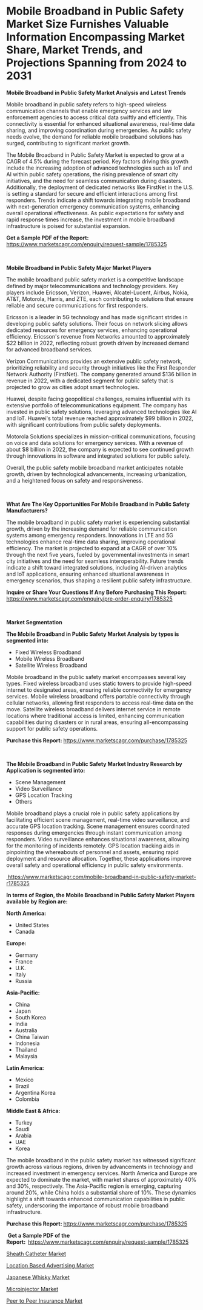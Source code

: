 <p><h1>Mobile Broadband in Public Safety Market Size Furnishes Valuable Information Encompassing Market Share, Market Trends, and Projections Spanning from 2024 to 2031</h1></p><p><strong>Mobile Broadband in Public Safety Market Analysis and Latest Trends</strong></p>
<p><p>Mobile broadband in public safety refers to high-speed wireless communication channels that enable emergency services and law enforcement agencies to access critical data swiftly and efficiently. This connectivity is essential for enhanced situational awareness, real-time data sharing, and improving coordination during emergencies. As public safety needs evolve, the demand for reliable mobile broadband solutions has surged, contributing to significant market growth.</p><p>The Mobile Broadband in Public Safety Market is expected to grow at a CAGR of 4.5% during the forecast period. Key factors driving this growth include the increasing adoption of advanced technologies such as IoT and AI within public safety operations, the rising prevalence of smart city initiatives, and the need for seamless communication during disasters. Additionally, the deployment of dedicated networks like FirstNet in the U.S. is setting a standard for secure and efficient interactions among first responders. Trends indicate a shift towards integrating mobile broadband with next-generation emergency communication systems, enhancing overall operational effectiveness. As public expectations for safety and rapid response times increase, the investment in mobile broadband infrastructure is poised for substantial expansion.</p></p>
<p><strong>Get a Sample PDF of the Report:&nbsp;</strong> <a href="https://www.marketscagr.com/enquiry/request-sample/1785325?utm_campaign=1743&utm_medium=2&utm_source=Github&utm_content=ia&utm_term=18122024&utm_id=mobile-broadband-in-public-safety">https://www.marketscagr.com/enquiry/request-sample/1785325</a></p>
<p>&nbsp;</p>
<p><strong>Mobile Broadband in Public Safety Major Market Players</strong></p>
<p><p>The mobile broadband public safety market is a competitive landscape defined by major telecommunications and technology providers. Key players include Ericsson, Verizon, Huawei, Alcatel-Lucent, Airbus, Nokia, AT&T, Motorola, Harris, and ZTE, each contributing to solutions that ensure reliable and secure communications for first responders.</p><p>Ericsson is a leader in 5G technology and has made significant strides in developing public safety solutions. Their focus on network slicing allows dedicated resources for emergency services, enhancing operational efficiency. Ericsson's revenue from Networks amounted to approximately $22 billion in 2022, reflecting robust growth driven by increased demand for advanced broadband services.</p><p>Verizon Communications provides an extensive public safety network, prioritizing reliability and security through initiatives like the First Responder Network Authority (FirstNet). The company generated around $136 billion in revenue in 2022, with a dedicated segment for public safety that is projected to grow as cities adopt smart technologies.</p><p>Huawei, despite facing geopolitical challenges, remains influential with its extensive portfolio of telecommunications equipment. The company has invested in public safety solutions, leveraging advanced technologies like AI and IoT. Huawei's total revenue reached approximately $99 billion in 2022, with significant contributions from public safety deployments.</p><p>Motorola Solutions specializes in mission-critical communications, focusing on voice and data solutions for emergency services. With a revenue of about $8 billion in 2022, the company is expected to see continued growth through innovations in software and integrated solutions for public safety.</p><p>Overall, the public safety mobile broadband market anticipates notable growth, driven by technological advancements, increasing urbanization, and a heightened focus on safety and responsiveness.</p></p>
<p>&nbsp;</p>
<p><strong>What Are The Key Opportunities For Mobile Broadband in Public Safety Manufacturers?</strong></p>
<p><p>The mobile broadband in public safety market is experiencing substantial growth, driven by the increasing demand for reliable communication systems among emergency responders. Innovations in LTE and 5G technologies enhance real-time data sharing, improving operational efficiency. The market is projected to expand at a CAGR of over 10% through the next five years, fueled by governmental investments in smart city initiatives and the need for seamless interoperability. Future trends indicate a shift toward integrated solutions, including AI-driven analytics and IoT applications, ensuring enhanced situational awareness in emergency scenarios, thus shaping a resilient public safety infrastructure.</p></p>
<p><strong>Inquire or Share Your Questions If Any Before Purchasing This Report:</strong> <a href="https://www.marketscagr.com/enquiry/pre-order-enquiry/1785325?utm_campaign=1743&utm_medium=2&utm_source=Github&utm_content=ia&utm_term=18122024&utm_id=mobile-broadband-in-public-safety">https://www.marketscagr.com/enquiry/pre-order-enquiry/1785325</a></p>
<p>&nbsp;</p>
<p><strong>Market Segmentation</strong></p>
<p><strong>The Mobile Broadband in Public Safety Market Analysis by types is segmented into:</strong></p>
<p><ul><li>Fixed Wireless Broadband</li><li>Mobile Wireless Broadband</li><li>Satellite Wireless Broadband</li></ul></p>
<p><p>Mobile broadband in the public safety market encompasses several key types. Fixed wireless broadband uses static towers to provide high-speed internet to designated areas, ensuring reliable connectivity for emergency services. Mobile wireless broadband offers portable connectivity through cellular networks, allowing first responders to access real-time data on the move. Satellite wireless broadband delivers internet service in remote locations where traditional access is limited, enhancing communication capabilities during disasters or in rural areas, ensuring all-encompassing support for public safety operations.</p></p>
<p><strong>Purchase this Report:&nbsp;</strong><a href="https://www.marketscagr.com/purchase/1785325?utm_campaign=1743&utm_medium=2&utm_source=Github&utm_content=ia&utm_term=18122024&utm_id=mobile-broadband-in-public-safety">https://www.marketscagr.com/purchase/1785325</a></p>
<p>&nbsp;</p>
<p><strong>The Mobile Broadband in Public Safety Market Industry Research by Application is segmented into:</strong></p>
<p><ul><li>Scene Management</li><li>Video Surveillance</li><li>GPS Location Tracking</li><li>Others</li></ul></p>
<p><p>Mobile broadband plays a crucial role in public safety applications by facilitating efficient scene management, real-time video surveillance, and accurate GPS location tracking. Scene management ensures coordinated responses during emergencies through instant communication among responders. Video surveillance enhances situational awareness, allowing for the monitoring of incidents remotely. GPS location tracking aids in pinpointing the whereabouts of personnel and assets, ensuring rapid deployment and resource allocation. Together, these applications improve overall safety and operational efficiency in public safety environments.</p></p>
<p><a href="https://www.marketscagr.com/mobile-broadband-in-public-safety-market-r1785325?utm_campaign=1743&utm_medium=2&utm_source=Github&utm_content=ia&utm_term=18122024&utm_id=mobile-broadband-in-public-safety">&nbsp;https://www.marketscagr.com/mobile-broadband-in-public-safety-market-r1785325</a></p>
<p><strong>In terms of Region, the Mobile Broadband in Public Safety Market Players available by Region are:</strong></p>
<p>
    <p> <strong> North America: </strong>
        <ul>
            <li>United States</li>
            <li>Canada</li>
        </ul>
        </p> 
    <p> <strong> Europe: </strong>
        <ul>
            <li>Germany</li>
            <li>France</li>
            <li>U.K.</li>
            <li>Italy</li>
            <li>Russia</li>
        </ul>
        </p> 
    <p> <strong> Asia-Pacific: </strong>
        <ul>
            <li>China</li>
            <li>Japan</li>
            <li>South Korea</li>
            <li>India</li>
            <li>Australia</li>
            <li>China Taiwan</li>
            <li>Indonesia</li>
            <li>Thailand</li>
            <li>Malaysia</li>
        </ul>
        </p> 
    <p> <strong> Latin America: </strong>
        <ul>
            <li>Mexico</li>
            <li>Brazil</li>
            <li>Argentina Korea</li>
            <li>Colombia</li>
        </ul>
        </p> 
    <p> <strong> Middle East & Africa: </strong>
        <ul>
            <li>Turkey</li>
            <li>Saudi</li>
            <li>Arabia</li>
            <li>UAE</li>
            <li>Korea</li>
        </ul>
    </p>
    </p>
<p><p>The mobile broadband in the public safety market has witnessed significant growth across various regions, driven by advancements in technology and increased investment in emergency services. North America and Europe are expected to dominate the market, with market shares of approximately 40% and 30%, respectively. The Asia-Pacific region is emerging, capturing around 20%, while China holds a substantial share of 10%. These dynamics highlight a shift towards enhanced communication capabilities in public safety, underscoring the importance of robust mobile broadband infrastructure.</p></p>
<p><strong>Purchase this Report: </strong><a href="https://www.marketscagr.com/purchase/1785325?utm_campaign=1743&utm_medium=2&utm_source=Github&utm_content=ia&utm_term=18122024&utm_id=mobile-broadband-in-public-safety">https://www.marketscagr.com/purchase/1785325</a></p>
<p>&nbsp;<strong>Get a Sample PDF of the Report:&nbsp;&nbsp;</strong><a href="https://www.marketscagr.com/enquiry/request-sample/1785325?utm_campaign=1743&utm_medium=2&utm_source=Github&utm_content=ia&utm_term=18122024&utm_id=mobile-broadband-in-public-safety">https://www.marketscagr.com/enquiry/request-sample/1785325</a></p>
<p><strong></strong></p>
<p><p><a href="https://www.linkedin.com/pulse/revenue-forecast-sheath-catheter-market-projected-68-cagr-h93jf?utm_campaign=1743&utm_medium=2&utm_source=Github&utm_content=ia&utm_term=18122024&utm_id=mobile-broadband-in-public-safety">Sheath Catheter Market</a></p><p><a href="https://www.linkedin.com/pulse/projecting-growth-trajectory-location-based-advertising-vs93f?utm_campaign=1743&utm_medium=2&utm_source=Github&utm_content=ia&utm_term=18122024&utm_id=mobile-broadband-in-public-safety">Location Based Advertising Market</a></p><p><a href="https://www.linkedin.com/pulse/market-insights-evaluating-competitors-japanese-whisky-projected-bvwff?utm_campaign=1743&utm_medium=2&utm_source=Github&utm_content=ia&utm_term=18122024&utm_id=mobile-broadband-in-public-safety">Japanese Whisky Market</a></p><p><a href="https://www.linkedin.com/pulse/microinjector-market-report-in-depth-analysis-industry-growth-jxjuf?utm_campaign=1743&utm_medium=2&utm_source=Github&utm_content=ia&utm_term=18122024&utm_id=mobile-broadband-in-public-safety">Microinjector Market</a></p><p><a href="https://www.linkedin.com/pulse/peer-insurance-market-report-in-depth-trends-insights-projected-gbrhe?utm_campaign=1743&utm_medium=2&utm_source=Github&utm_content=ia&utm_term=18122024&utm_id=mobile-broadband-in-public-safety">Peer to Peer Insurance Market</a></p></p>